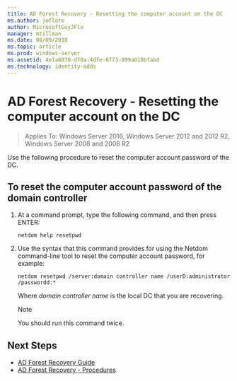 ```yaml
---
title: AD Forest Recovery - Resetting the computer account on the DC
ms.author: joflore
author: MicrosoftGuyJFlo
manager: mtillman
ms.date: 08/09/2018
ms.topic: article
ms.prod: windows-server
ms.assetid: 4e1a6070-df0a-4dfe-8773-899a010bfabd
ms.technology: identity-adds
---
```

# AD Forest Recovery - Resetting the computer account on the DC

>Applies To: Windows Server 2016, Windows Server 2012 and 2012 R2, Windows Server 2008 and 2008 R2

 Use the following procedure to reset the computer account password of the DC. 
  
## To reset the computer account password of the domain controller  

1. At a command prompt, type the following command, and then press ENTER:  

   ```
   netdom help resetpwd  
   ```
  
2. Use the syntax that this command provides for using the Netdom command-line tool to reset the computer account password, for example:  

   ```
   netdom resetpwd /server:domain controller name /userD:administrator /passwordd:*  
   ```  
  
    Where *domain controller name* is the local DC that you are recovering. 
  
   > [!NOTE]
   > You should run this command twice.
  
## Next Steps

- [AD Forest Recovery Guide](AD-Forest-Recovery-Guide.md)
- [AD Forest Recovery - Procedures](AD-Forest-Recovery-Procedures.md)
